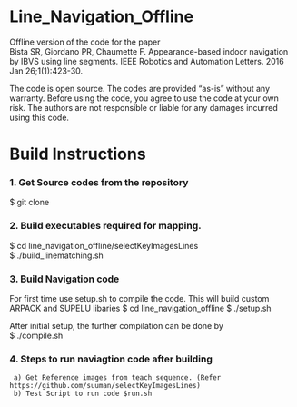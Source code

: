# Line_Navigation_Offline

Offline version of the code for the paper  
Bista SR, Giordano PR, Chaumette F. Appearance-based indoor navigation by IBVS using line segments. IEEE Robotics and Automation Letters. 2016 Jan 26;1(1):423-30.

The code is open source. The codes are provided “as-is” without any warranty. Before using the code, you agree to use the code at
your own risk. The authors are not responsible or liable for any damages incurred using this code.


# Build Instructions

### 1. Get Source codes from the repository 
   
   $ git clone <reopo url>
	
### 2. Build executables required for mapping.
 
  $ cd line_navigation_offline/selectKeyImagesLines  
  $ ./build_linematching.sh

	
### 3. Build Navigation code
    
   For first time use setup.sh to compile the code. This will build custom ARPACK and SUPELU libaries
   $ cd line_navigation_offline 
   $ ./setup.sh 
   
   After initial setup, the further compilation can be done by  
   $ ./compile.sh 
	

### 4. Steps to run naviagtion code after building
     a) Get Reference images from teach sequence. (Refer https://github.com/suuman/selectKeyImagesLines)
     b) Test Script to run code $run.sh
        
      



